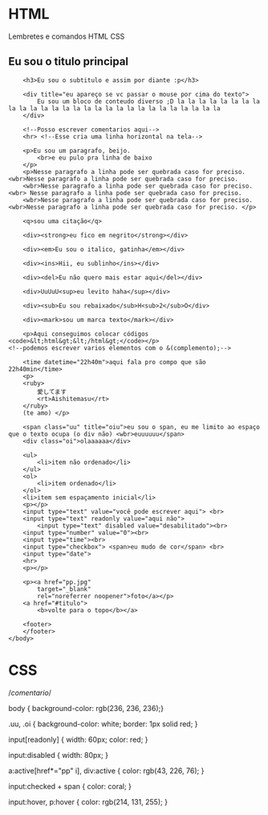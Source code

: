 # HTML
Lembretes e comandos HTML CSS

<!DOCTYPE html>
<html>
    <head>
        <meta charset="utf-8">
        <title>Gabriella Sousa</title>
        <link rel="stylesheet" href="style.css">
    </head>
    <body>
        <h2 title="eu apareço se vc passar o mouse por cima do texto" id="titulo">Eu sou o titulo principal</h2>
       
        <h3>Eu sou o subtitulo e assim por diante :p</h3>

        <div title="eu apareço se vc passar o mouse por cima do texto">
            Eu sou um bloco de conteudo diverso ;D la la la la la la la la la la la la la la la la la la la la la la la la la la la la 
        </div>

        <!--Posso escrever comentarios aqui-->
        <hr> <!--Esse cria uma linha horizontal na tela-->

        <p>Eu sou um paragrafo, beijo. 
            <br>e eu pulo pra linha de baixo
        </p>
        <p>Nesse paragrafo a linha pode ser quebrada caso for preciso. <wbr>Nesse paragrafo a linha pode ser quebrada caso for preciso. 
        <wbr>Nesse paragrafo a linha pode ser quebrada caso for preciso. <wbr> Nesse paragrafo a linha pode ser quebrada caso for preciso. 
        <wbr>Nesse paragrafo a linha pode ser quebrada caso for preciso. <wbr>Nesse paragrafo a linha pode ser quebrada caso for preciso. </p>
        
        <q>sou uma citação</q> 

        <div><strong>eu fico em negrito</strong></div>

        <div><em>Eu sou o italico, gatinha</em></div>

        <div><ins>Hii, eu sublinho</ins></div>

        <div><del>Eu não quero mais estar aqui</del></div>

        <div>UuUuU<sup>eu levito haha</sup></div>

        <div><sub>Eu sou rebaixado</sub>H<sub>2</sub>O</div>

        <div><mark>sou um marca texto</mark></div>

        <p>Aqui conseguimos colocar códigos <code>&lt;html&gt;&lt;/html&gt;</code></p>
    <!--podemos escrever varios elementos com o &(complemento);-->        
        
        <time datetime="22h40m">aqui fala pro compo que são 22h40min</time>
        <p>
        <ruby>
            愛してます
            <rt>Aishitemasu</rt>
        </ruby> 
        (te amo) </p>

        <span class="uu" title="oiu">eu sou o span, eu me limito ao espaço que o texto ocupa (o div não) <wbr>euuuuuu</span>
        <div class="oi">olaaaaaa</div>

        <ul>
            <li>item não ordenado</li>
        </ul>
        <ol>
            <li>item ordenado</li>
        </ol>
        <li>item sem espaçamento inicial</li>
        <p></p>
        <input type="text" value="você pode escrever aqui"> <br>
        <input type="text" readonly value="aqui não">
            <input type="text" disabled value="desabilitado"><br>
        <input type="number" value="0"><br>
        <input type="time"><br>
        <input type="checkbox"> <span>eu mudo de cor</span> <br>
        <input type="date">
        <hr>
        <p></p>
        
        <p><a href="pp.jpg" 
            target="_blank"
            rel="noreferrer noopener">foto</a></p>
        <a href="#titulo">
            <b>volte para o topo</b></a>

        <footer>  
        </footer>
    </body>
</html>


# CSS

/*comentario*/

body { background-color: rgb(236, 236, 236);}

 .uu, .oi {
     background-color: white;
     border: 1px solid red;
 }

 input[readonly] {
     width: 60px;
     color: red;
 }

 input:disabled {
     width: 80px;
 }

 a:active[href*="pp" i], div:active {
     color: rgb(43, 226, 76);
 }

 input:checked + span {
     color: coral;
 }

 input:hover, p:hover {
     color: rgb(214, 131, 255);
 }

